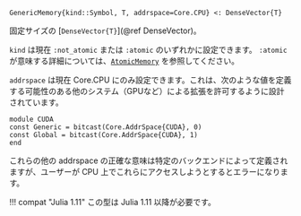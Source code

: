 ```
GenericMemory{kind::Symbol, T, addrspace=Core.CPU} <: DenseVector{T}
```

固定サイズの [`DenseVector{T}`](@ref DenseVector)。

`kind` は現在 `:not_atomic` または `:atomic` のいずれかに設定できます。 `:atomic` が意味する詳細については、[`AtomicMemory`](@ref) を参照してください。

`addrspace` は現在 Core.CPU にのみ設定できます。これは、次のような値を定義する可能性のある他のシステム（GPUなど）による拡張を許可するように設計されています。

```
module CUDA
const Generic = bitcast(Core.AddrSpace{CUDA}, 0)
const Global = bitcast(Core.AddrSpace{CUDA}, 1)
end
```

これらの他の addrspace の正確な意味は特定のバックエンドによって定義されますが、ユーザーが CPU 上でこれらにアクセスしようとするとエラーになります。

!!! compat "Julia 1.11"
    この型は Julia 1.11 以降が必要です。

